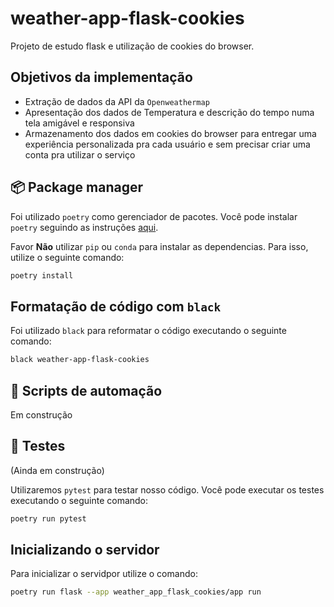 # weather-app-flask-cookies

Projeto de estudo flask e utilização de cookies do browser.

## Objetivos da implementação

- Extração de dados da API da `Openweathermap`
- Apresentação dos dados de Temperatura e descrição do tempo numa tela amigável e responsiva
- Armazenamento dos dados em cookies do browser para entregar uma experiência personalizada pra cada usuário e sem precisar criar uma conta pra utilizar o serviço

## 📦 Package manager

Foi utilizado `poetry` como gerenciador de pacotes. Você pode instalar `poetry` seguindo as instruções [aqui](https://python-poetry.org/docs/#installation).

Favor **Não** utilizar `pip` ou `conda` para instalar as dependencias. Para isso, utilize o seguinte comando:

```bash
poetry install
```

## Formatação de código com `black`

Foi utilizado `black` para reformatar o código executando o seguinte comando:

```bash
black weather-app-flask-cookies 
```

## 🤖 Scripts de automação

Em construção

## 🧪 Testes

(Ainda em construção)

Utilizaremos `pytest` para testar nosso código. Você pode executar os testes executando o seguinte comando:

```bash
poetry run pytest
```

## Inicializando o servidor

Para inicializar o servidpor utilize o comando:

```bash
poetry run flask --app weather_app_flask_cookies/app run
```
